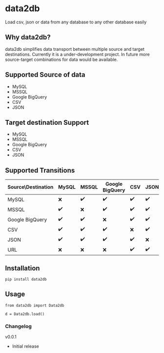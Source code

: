 # data2db
Load csv, json or data from any database to any other database easily

## Why data2db?
data2db simplifies data transport between multiple source and target destinations. Currently it is a under-development project. In future more source-target combinations for data would be available.

## Supported Source of data
- MySQL
- MSSQL
- Google BigQuery
- CSV
- JSON

## Target destination Support
- MySQL
- MSSQL
- Google BigQuery
- CSV
- JSON

## Supported Transitions
Source\Destination | MySQL | MSSQL | Google BigQuery | CSV | JSON
-------------------|------|-------|--------------|------|--------
MySQL|:x:|:heavy_check_mark:|:heavy_check_mark:|:heavy_check_mark:|:heavy_check_mark:
MSSQL|:heavy_check_mark:|:x:|:heavy_check_mark:|:heavy_check_mark:|:heavy_check_mark:
Google BigQuery|:heavy_check_mark:|:heavy_check_mark:|:x:|:heavy_check_mark:|:heavy_check_mark:
CSV|:heavy_check_mark:|:heavy_check_mark:|:heavy_check_mark:|:x:|:heavy_check_mark:
JSON|:heavy_check_mark:|:heavy_check_mark:|:heavy_check_mark:|:heavy_check_mark:|:x:
URL|:x:|:x:|:x:|:heavy_check_mark:|:heavy_check_mark:

## Installation

    pip install data2db

## Usage

    from data2db import Data2db
    
    d = Data2db.load()

### Changelog

v0.0.1
- Initial release

